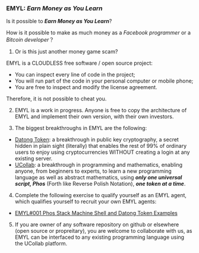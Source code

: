 ### EMYL: _Earn Money as You Learn_

Is it possible to ___Earn Money as You Learn___?

How is it possible to make as much money as a _Facebook programmer_ or a _Bitcoin developer_？

1. Or is this just another money game scam?

EMYL is a CLOUDLESS free software / open source project:

- You can inspect every line of code in the project;
- You will run part of the code in your personal computer or mobile phone;
- You are free to inspect and modify the license agreement.

Therefore, it is not possible to cheat you.

2. EMYL is a work in progress. Anyone is free to copy the 
architecture of EMYL and implement their own version,
with their own investors.
 
3. The biggest breakthroughs in EMYL are the following:
- [Datong Token](https://github.com/udexon/DatongToken): a breakthrough in public key cryptography, a secret hidden in plain sight (literally) that enables the rest of 99% of ordinary users to enjoy using cryptocurrencies WITHOUT creating a login at any existing server.
- [UCollab](https://github.com/udexon/UCollab): a breakthrough in programming and mathematics, enabling anyone, from beginners to experts, to learn a new programming language as well as abstract mathematics, using ___only one universal script, Phos___ (Forth like Reverse Polish Notation), ___one token at a time___. 

4. Complete the following exercise to qualify
yourself as an EMYL agent, which qualifies yourself to
recruit your own EMYL agents:

- [EMYL#001 Phos Stack Machine Shell and Datong Token Examples](https://github.com/udexon/EMYL/blob/master/EMYL_001.md)

5. If you are owner of any software repository on github or elsewhere (open source or propreitary), you are welcome to collaborate with us, as EMYL can be interfaced to any existing programming language using the UCollab platform.
